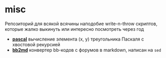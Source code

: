 # misc
Репозиторий для всякой всячины наподобие write-n-throw скриптов, которые жалко выкинуть или интересно посмотреть через год

* [**pascal**](pascal/) вычисление элемента (x, y) треугольника Паскаля с хвостовой рекурсией
* [**bb2md**](bb2md/) конвертер bb-кодов с форумов в markdown, написан на `sed`
